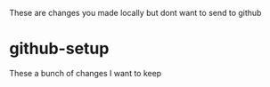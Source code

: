 These are changes you made locally but dont want to send to github
# github-setup
These a bunch of changes I want to keep